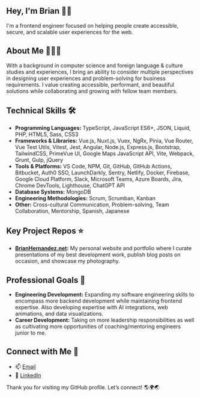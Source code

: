 ## Hey, I'm Brian 👋🏼
I'm a frontend engineer focused on helping people create accessible, secure, and scalable user experiences for the web.

## About Me 👨🏻‍💻
With a background in computer science and foreign language & culture studies and experiences, I bring an ability to consider multiple perspectives in designing user experiences and problem-solving for business requirements.  I value creating accessible, performant, and beautiful solutions while collaborating and growing with fellow team members.

## Technical Skills 🛠️
- **Programming Languages:** TypeScript, JavaScript ES6+, JSON, Liquid, PHP, HTML5, Sass, CSS3
- **Frameworks & Libraries:** Vue.js, Nuxt.js, Vuex, NgRx, Pinia, Vue Router, Vue Test Utils, Vitest, Jest, Angular, Node.js, Express.js, Bootstrap, TailwindCSS, PrimeVue UI, Google Maps JavaScript API, Vite, Webpack, Grunt, Gulp, jQuery
- **Tools & Platforms:** VS Code, NPM, Git, GitHub, GitHub Actions, Bitbucket, Auth0 SSO, LaunchDarkly, Sentry, Netlify, Docker, Firebase, Google Cloud Platform, Slack, Microsoft Teams, Azure Boards, Jira, Chrome DevTools, Lighthouse, ChatGPT API
- **Database Systems:** MongoDB
- **Engineering Methodologies:** Scrum, Scrumban, Kanban
- **Other:** Cross-cultural Communication, Problem-solving, Team Collaboration, Mentorship, Spanish, Japanese

## Key Project Repos ⭐️
- **[BrianHernandez.net](https://github.com/brianhernandez/brian-hernandez-site):** My personal website and portfolio where I curate presentations of my best development work, publish blog posts on occasion, and showcase my photography.

## Professional Goals 🚀
- **Engineering Development:** Expanding my software engineering skills to encompass more backend development while maintaining frontend expertise.  Also developing expertise with AI integrations, web animations, and data visualizations.
- **Career Development:** Taking on more leadership responsibilities as well as cultivating more opportunities of coaching/mentoring engineers junior to me.

## Connect with Me 🤝
- 📫 [Email](mailto:brian.hernandez@gmail.com)
- 🔗 [LinkedIn](https://linkedin.com/in/brianehernandez)

Thank you for visiting my GitHub profile.  Let’s connect! 🌎🌍🌏

<!--
- **Data, Animations, & AI:** D3.js, GSAP...

## Other Skills 📸
Cross-cultural Communication, Problem-solving, Team Collaboration, Mentorship, Spanish, Japanese
## Leadership & Advocacy 🌟

**brianhernandez/brianhernandez** is a ✨ _special_ ✨ repository because its `README.md` (this file) appears on your GitHub profile.

Here are some ideas to get you started:

- 🔭 I’m currently working on ...
- 🌱 I’m currently learning ...
- 👯 I’m looking to collaborate on ...
- 🤔 I’m looking for help with ...
- 💬 Ask me about ...
- 📫 How to reach me: ...
- 😄 Pronouns: ...
- ⚡ Fun fact: ...
-->
